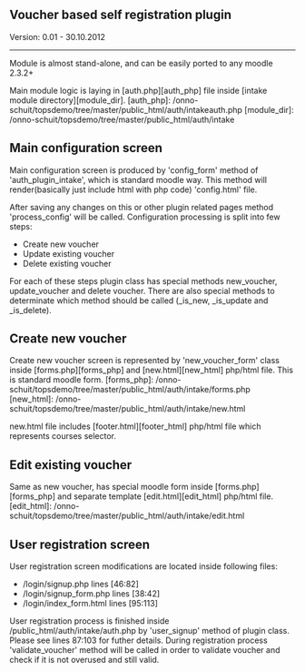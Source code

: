 
Voucher based self registration plugin
--------------------------------------

Version: 0.01 - 30.10.2012

--------------------------------------

Module is almost stand-alone, and can be easily ported to any moodle 2.3.2+

Main module logic is laying in [auth.php][auth_php] file inside [intake module directory][module_dir].
  [auth_php]: /onno-schuit/topsdemo/tree/master/public_html/auth/intakeauth.php
  [module_dir]: /onno-schuit/topsdemo/tree/master/public_html/auth/intake

Main configuration screen
-------------------------

Main configuration screen is produced by 'config_form' method of 'auth_plugin_intake', which is standard moodle way.
This method will render(basically just include html with php code) 'config.html' file.

After saving any changes on this or other plugin related pages method 'process_config' will be called.
Configuration processing is split into few steps:
 - Create new voucher
 - Update existing voucher
 - Delete existing voucher

For each of these steps plugin class has special methods new_voucher, update_voucher and delete voucher.
There are also special methods to determinate which method should be called (_is_new, _is_update and _is_delete).

Create new voucher
------------------

Create new voucher screen is represented by 'new_voucher_form' class inside [forms.php][forms_php] and [new.html][new_html] php/html file.
This is standard moodle form.
  [forms_php]: /onno-schuit/topsdemo/tree/master/public_html/auth/intake/forms.php
  [new_html]: /onno-schuit/topsdemo/tree/master/public_html/auth/intake/new.html

new.html file includes [footer.html][footer_html] php/html file which represents courses selector.

Edit existing voucher
---------------------

Same as new voucher, has special moodle form inside [forms.php][forms_php] and separate template [edit.html][edit_html] php/html file.
  [edit_html]: /onno-schuit/topsdemo/tree/master/public_html/auth/intake/edit.html

User registration screen
------------------------

User registration screen modifications are located inside following files:
- /login/signup.php lines [46:82]
- /login/signup_form.php lines [38:42]
- /login/index_form.html lines [95:113]

User registration process is finished inside /public_html/auth/intake/auth.php by 'user_signup' method of plugin class.
Please see lines 87:103 for futher details. During registration process 'validate_voucher' method will be called in order to validate voucher and check if it is not overused and still valid.